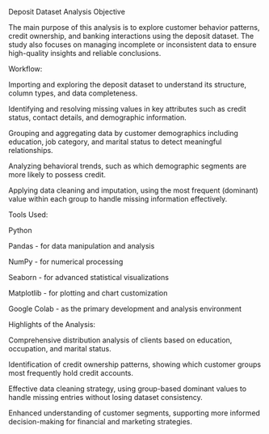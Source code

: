 Deposit Dataset Analysis
Objective

The main purpose of this analysis is to explore customer behavior patterns, credit ownership, and banking interactions using the deposit dataset.
The study also focuses on managing incomplete or inconsistent data to ensure high-quality insights and reliable conclusions.

Workflow:

Importing and exploring the deposit dataset to understand its structure, column types, and data completeness.

Identifying and resolving missing values in key attributes such as credit status, contact details, and demographic information.

Grouping and aggregating data by customer demographics including education, job category, and marital status  to detect meaningful relationships.

Analyzing behavioral trends, such as which demographic segments are more likely to possess credit.

Applying data cleaning and imputation, using the most frequent (dominant) value within each group to handle missing information effectively.

Tools Used:

Python

Pandas - for data manipulation and analysis

NumPy - for numerical processing

Seaborn - for advanced statistical visualizations

Matplotlib - for plotting and chart customization

Google Colab - as the primary development and analysis environment

Highlights of the Analysis:

Comprehensive distribution analysis of clients based on education, occupation, and marital status.

Identification of credit ownership patterns, showing which customer groups most frequently hold credit accounts.

Effective data cleaning strategy, using group-based dominant values to handle missing entries without losing dataset consistency.

Enhanced understanding of customer segments, supporting more informed decision-making for financial and marketing strategies.
